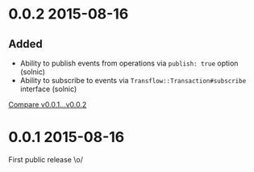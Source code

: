 # 0.0.2 2015-08-16

## Added

- Ability to publish events from operations via `publish: true` option (solnic)
- Ability to subscribe to events via `Transflow::Transaction#subscribe` interface (solnic)

[Compare v0.0.1...v0.0.2](https://github.com/rom-rb/rom/compare/v0.0.1...v0.0.2)

# 0.0.1 2015-08-16

First public release \o/

